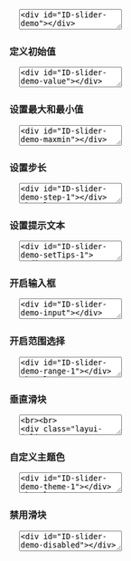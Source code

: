 <pre class="layui-code" lay-options="{preview: true, text: {preview: '基础用法'}, layout: ['preview', 'code'], tools: ['full']}">
  <textarea>
<div id="ID-slider-demo"></div>

<!-- import layui -->
<script>
layui.use(function(){
  var slider = layui.slider;

  // 渲染
  slider.render({
    elem: '#ID-slider-demo'
  });
});
</script>
  </textarea>
</pre>

<h3 id="demo-value" class="ws-anchor ws-bold">定义初始值</h3>

<pre class="layui-code" lay-options="{preview: true, layout: ['preview', 'code'], tools: ['full']}">
  <textarea>
<div id="ID-slider-demo-value"></div>

<!-- import layui -->
<script>
layui.use(function(){
  var slider = layui.slider;

  // 渲染
  slider.render({
    elem: '#ID-slider-demo-value',
    value: 20 //初始值
  });
});
</script>
  </textarea>
</pre>

<h3 id="demo-maxmin" class="ws-anchor ws-bold">设置最大和最小值</h3>

<pre class="layui-code" lay-options="{preview: true, layout: ['preview', 'code'], tools: ['full']}">
  <textarea>
<div id="ID-slider-demo-maxmin"></div>

<!-- import layui -->
<script>
layui.use(function(){
  var slider = layui.slider;

  // 渲染
  slider.render({
    elem: '#ID-slider-demo-maxmin',
    min: 20, // 最小值
    max: 50 // 最大值
  });
});
</script>
  </textarea>
</pre>

<h3 id="demo-step" class="ws-anchor ws-bold">设置步长</h3>

<pre class="layui-code" lay-options="{preview: true, layout: ['preview', 'code'], tools: ['full']}">
  <textarea>
<div id="ID-slider-demo-step-1"></div>
<hr class="ws-space-16">
<div id="ID-slider-demo-step-2"></div>

<!-- import layui -->
<script>
layui.use(function(){
  var slider = layui.slider;

  // 渲染
  slider.render({
    elem: '#ID-slider-demo-step-1',
    step: 10 // 步长
  });
  
  slider.render({
    elem: '#ID-slider-demo-step-2',
    step: 10, // 步长
    showstep: true // 开启间隔点
  });
});
</script>
  </textarea>
</pre>

<h3 id="demo-setTips" class="ws-anchor ws-bold">设置提示文本</h3>

<pre class="layui-code" lay-options="{preview: true, layout: ['preview', 'code'], tools: ['full']}">
  <textarea>
<div id="ID-slider-demo-setTips-1"></div>
<hr class="ws-space-16">
<div id="ID-slider-demo-setTips-2"></div>
<div id="ID-slider-demo-setTips-result"></div>

<!-- import layui -->
<script>
layui.use(function(){
  var slider = layui.slider;
  var $ = layui.$;

  // 渲染
  slider.render({
    elem: '#ID-slider-demo-setTips-1',
    min: 20,
    max: 1000,
    setTips: function(value){ // 自定义提示文本
     return value + 'GB';
    }
  });
  slider.render({
    elem: '#ID-slider-demo-setTips-2',
    tips: false, // 关闭默认提示层
    change: function(value){
      $('#ID-slider-demo-setTips-result').html('当前数值：'+ value);
    }
  });
});
</script>
  </textarea>
</pre>

<h3 id="demo-input" class="ws-anchor ws-bold">开启输入框</h3>

<pre class="layui-code" lay-options="{preview: true, layout: ['preview', 'code'], tools: ['full']}">
  <textarea>
<div id="ID-slider-demo-input"></div>

<!-- import layui -->
<script>
layui.use(function(){
  var slider = layui.slider;

  // 渲染
  slider.render({
    elem: '#ID-slider-demo-input',
    input: true //输入框
  });
});
</script>
  </textarea>
</pre>

<h3 id="demo-range" class="ws-anchor ws-bold">开启范围选择</h3>

<pre class="layui-code" lay-options="{preview: true, layout: ['preview', 'code'], tools: ['full']}">
  <textarea>
<div id="ID-slider-demo-range-1"></div>
<hr class="ws-space-16">
<div id="ID-slider-demo-range-2"></div>

<!-- import layui -->
<script>
layui.use(function(){
  var slider = layui.slider;
  var layer = layui.layer;

  // 渲染
  slider.render({
    elem: '#ID-slider-demo-range-1',
    value: 40, // 初始值
    range: true, // 范围选择
    done: function(vals){
      layer.msg('开始值：'+ vals[0] + '、结尾值：'+ vals[1]);
    }
  });
  slider.render({
    elem: '#ID-slider-demo-range-2',
    value: [30, 60], // 初始值
    range: true // 范围选择
  });
});
</script>
  </textarea>
</pre>

<h3 id="demo-vertical" class="ws-anchor ws-bold">垂直滑块</h3>

<pre class="layui-code" lay-options="{preview: true, layout: ['preview', 'code'], tools: ['full']}">
  <textarea>
<br><br>    
<div class="layui-inline" style="margin-right: 32px;" id="ID-slider-demo-vertical-1"></div>
<div class="layui-inline" style="margin-right: 32px;" id="ID-slider-demo-vertical-2"></div>
<div class="layui-inline" style="margin-right: 32px;" id="ID-slider-demo-vertical-3"></div>
<div class="layui-inline" id="ID-slider-demo-vertical-4"></div>

<!-- import layui -->
<script>
layui.use(function(){
  var slider = layui.slider;

  // 渲染
  slider.render({
    elem: '#ID-slider-demo-vertical-1',
    type: 'vertical' // 垂直滑块
  });
  slider.render({
    elem: '#ID-slider-demo-vertical-2',
    value: 30,
    type: 'vertical' // 垂直滑块
  });
  slider.render({
    elem: '#ID-slider-demo-vertical-3',
    value: 50,
    range: true, // 范围选择
    type: 'vertical' // 垂直滑块
  });
  slider.render({
    elem: '#ID-slider-demo-vertical-4',
    value: 80,
    input: true, // 输入框
    type: 'vertical' // 垂直滑块
  });
});
</script>
  </textarea>
</pre>

<h3 id="demo-theme" class="ws-anchor ws-bold">自定义主题色</h3>

<pre class="layui-code" lay-options="{preview: true, layout: ['preview', 'code'], tools: ['full']}">
  <textarea>
<div id="ID-slider-demo-theme-1"></div>
<hr class="ws-space-16">
<div id="ID-slider-demo-theme-2"></div>
<hr class="ws-space-16">
<div id="ID-slider-demo-theme-3"></div>

<!-- import layui -->
<script>
layui.use(function(){
  var slider = layui.slider;

  // 渲染
  slider.render({
    elem: '#ID-slider-demo-theme-1',
    theme: '#1E9FFF' // 主题色
  });
  slider.render({
    elem: '#ID-slider-demo-theme-2',
    value: 50,
    theme: '#16b777' // 主题色
  });
  slider.render({
    elem: '#ID-slider-demo-theme-3',
    value: [30, 70],
    range: true,
    theme: '#FF5722' // 主题色
  });
});
</script>
  </textarea>
</pre>

<h3 id="demo-disabled" class="ws-anchor ws-bold">禁用滑块</h3>

<pre class="layui-code" lay-options="{preview: true, layout: ['preview', 'code'], tools: ['full']}">
  <textarea>
<div id="ID-slider-demo-disabled"></div>

<!-- import layui -->
<script>
layui.use(function(){
  var slider = layui.slider;

  // 渲染
  slider.render({
    elem: '#ID-slider-demo-disabled',
    value: 35,
    disabled: true // 禁用滑块
  });
});
</script>
  </textarea>
</pre>